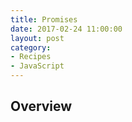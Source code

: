 ```yaml
---
title: Promises
date: 2017-02-24 11:00:00
layout: post
category:
- Recipes
- JavaScript
---
```




## Overview
